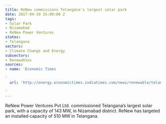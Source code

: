 ```yaml
---
title: ReNew commissions Telangana's largest solar park
date: 2017-04-19 15:09:00 Z
tags:
- Solar Park
- Nizamabad
- ReNew Power Ventures
states:
- Telangana
sectors:
- Climate Change and Energy
subsectors:
- Renewables
sources:
- name: 'Economic Times

'
  url: 'http://energy.economictimes.indiatimes.com/news/renewable/telangana-gets-its-largest-solar-farm-in-nizamabad-district/58202516

'
---
```


ReNew Power Ventures Pvt Ltd. commissioned Telangana’s largest solar park, with a capacity of 143 MW, in Nizamabad district. ReNew has targeted an installed capacity of 510 MW in Telangana.
